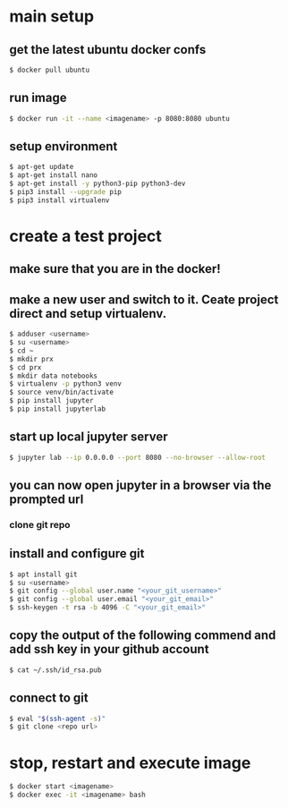 # main setup #

## get the latest ubuntu docker confs
```bash
$ docker pull ubuntu
```

## run image
```bash
$ docker run -it --name <imagename> -p 8080:8080 ubuntu
```

## setup environment
```bash
$ apt-get update
$ apt-get install nano
$ apt-get install -y python3-pip python3-dev
$ pip3 install --upgrade pip
$ pip3 install virtualenv
```

# create a test project

## make sure that you are in the docker!

## make a new user and switch to it. Ceate project direct and setup virtualenv.
```bash
$ adduser <username>
$ su <username>
$ cd ~
$ mkdir prx
$ cd prx
$ mkdir data notebooks
$ virtualenv -p python3 venv
$ source venv/bin/activate
$ pip install jupyter
$ pip install jupyterlab
```


## start up local jupyter server
```bash
$ jupyter lab --ip 0.0.0.0 --port 8080 --no-browser --allow-root
```

## you can now open jupyter in a browser via the prompted url

### clone git repo

## install and configure git
```bash
$ apt install git
$ su <username>
$ git config --global user.name "<your_git_username>"
$ git config --global user.email "<your_git_email>"
$ ssh-keygen -t rsa -b 4096 -C "<your_git_email>"
```

## copy the output of the following commend and add ssh key in your github account
```bash
$ cat ~/.ssh/id_rsa.pub
```

## connect to git
```bash
$ eval "$(ssh-agent -s)"
$ git clone <repo url>
```

# stop, restart and execute image
```bash
$ docker start <imagename>
$ docker exec -it <imagename> bash
```
